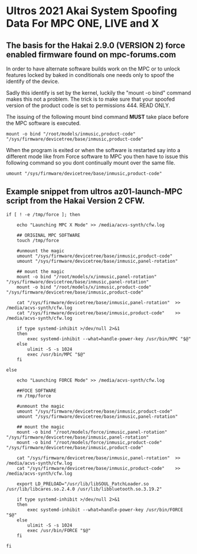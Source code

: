 
# Ultros 2021 Akai System Spoofing Data For MPC ONE, LIVE and X

## The basis for the Hakai 2.9.0 (VERSION 2) force enabled firmware found on mpc-forums.com

In order to have alternate software builds work on the MPC or to unlock features locked by baked in
conditionals one needs only to spoof the identify of the device.

Sadly this identify is set by the kernel, luckily the "mount -o bind" command makes this not a problem.
The trick is to make sure that your spoofed version of the product code is set to permissions 444. READ ONLY.

The issuing of the following mount bind command ****MUST**** take place before the MPC software is executed.


	mount -o bind "/root/models/inmusic,product-code"   "/sys/firmware/devicetree/base/inmusic,product-code"


When the program is exited or when the software is restarted say into a different mode like from Force software to MPC
you then have to issue this following command so you dont continually mount over the same file.


	umount "/sys/firmware/devicetree/base/inmusic,product-code"



## Example snippet from ultros az01-launch-MPC script from the Hakai Version 2 CFW.
	
	if [ ! -e /tmp/force ]; then
		
		echo "Launching MPC X Mode" >> /media/acvs-synth/cfw.log
		
		## ORIGINAL MPC SOFTWARE
		touch /tmp/force
		
		#unmount the magic
		umount "/sys/firmware/devicetree/base/inmusic,product-code"
		umount "/sys/firmware/devicetree/base/inmusic,panel-rotation"
		
		## mount the magic
		mount -o bind "/root/models/x/inmusic,panel-rotation" "/sys/firmware/devicetree/base/inmusic,panel-rotation"
		mount -o bind "/root/models/x/inmusic,product-code"   "/sys/firmware/devicetree/base/inmusic,product-code"
		
		cat "/sys/firmware/devicetree/base/inmusic,panel-rotation"  >> /media/acvs-synth/cfw.log
		cat "/sys/firmware/devicetree/base/inmusic,product-code"    >> /media/acvs-synth/cfw.log
		
		if type systemd-inhibit >/dev/null 2>&1
		then
			exec systemd-inhibit --what=handle-power-key /usr/bin/MPC "$@"
		else
			ulimit -S -s 1024
			exec /usr/bin/MPC "$@"
		fi

	else

		echo "Launching FORCE Mode" >> /media/acvs-synth/cfw.log
		
		##FOCE SOFTWARE
		rm /tmp/force
		
		#unmount the magic
		umount "/sys/firmware/devicetree/base/inmusic,product-code"
		umount "/sys/firmware/devicetree/base/inmusic,panel-rotation"
		
		## mount the magic
		mount -o bind "/root/models/force/inmusic,panel-rotation" "/sys/firmware/devicetree/base/inmusic,panel-rotation"
		mount -o bind "/root/models/force/inmusic,product-code"   "/sys/firmware/devicetree/base/inmusic,product-code"
		
		cat "/sys/firmware/devicetree/base/inmusic,panel-rotation"  >> /media/acvs-synth/cfw.log
		cat "/sys/firmware/devicetree/base/inmusic,product-code"    >> /media/acvs-synth/cfw.log
		
		export LD_PRELOAD="/usr/lib/libSOUL_PatchLoader.so /usr/lib/libcares.so.2.4.0 /usr/lib/libbluetooth.so.3.19.2" 
		
		if type systemd-inhibit >/dev/null 2>&1
		then
			exec systemd-inhibit --what=handle-power-key /usr/bin/FORCE "$@"
		else
			ulimit -S -s 1024
			exec /usr/bin/FORCE "$@"
		fi
		
	fi
	
